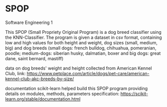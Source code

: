 # SPOP
Software Engineering 1

This SPOP (Small Propriety Original Program) is a dog breed classifier using the KNN-Classifier. The program is given a dataset in csv format, containing low and high values for both height and weight, dog sizes (small, medium, big) and dog breeds (small dogs: french bulldog, chihuahua, pomeranian, poodle; medium-dogs: siberian husky, dalmatian, boxer and big dogs: great dane, saint bernard, mastiff)

data on dog breeds' weight and height collected from American Kennel Club, link: https://www.petplace.com/article/dogs/pet-care/american-kennel-club-akc-breeds-by-size/ 

documentation scikit-learn helped build this SPOP program providing details on modules, methods, parameters specification:
https://scikit-learn.org/stable/documentation.html 

